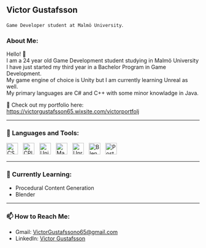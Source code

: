 ## Victor Gustafsson


`Game Developer student at Malmö University`.

### About Me: 
Hello! 👋 
<br />
I am a 24 year old Game Development student studying in Malmö University
<br />
I have just started my third year in a Bachelor Program in Game Development. 
<br />
My game engine of choice is Unity but I am currently learning Unreal as well. 
<br />
My primary languages are C# and C++ with some minor knowladge in Java.

💼 Check out my portfolio here: https://victorgustafsson65.wixsite.com/victorportfolj

---

### 🧰 Languages and Tools: 

<img align="left" alt="CSharp" width="30px" style="padding-right:10px;" src="https://cdn.jsdelivr.net/gh/devicons/devicon/icons/csharp/csharp-original.svg" />
<img align="left" alt="CPlusPlus" width="30px" style="padding-right:10px;" src="https://cdn.jsdelivr.net/gh/devicons/devicon/icons/cplusplus/cplusplus-original.svg" />
<img align="left" alt="Unity" width="30px" style="padding-right:10px;" src="https://cdn.jsdelivr.net/gh/devicons/devicon/icons/unity/unity-original.svg" />
<img align="left" alt="Maya" width="30px" style="padding-right:10px;" src="https://cdn.jsdelivr.net/gh/devicons/devicon/icons/maya/maya-original-wordmark.svg" />
<img align="left" alt="UnrealEngine" width="30px" style="padding-right:10px;" src="https://cdn.jsdelivr.net/gh/devicons/devicon/icons/unrealengine/unrealengine-original.svg" />
<img align="left" alt="Blender" width="30px" style="padding-right:10px;" src="https://cdn.jsdelivr.net/gh/devicons/devicon/icons/blender/blender-original.svg" />
<img align="left" alt="PostgreSQL" width="30px" style="padding-right:10px;" src="https://cdn.jsdelivr.net/gh/devicons/devicon/icons/postgresql/postgresql-original.svg" />
<br />
<br />

---

### 🌱 Currently Learning:

- Procedural Content Generation
- Blender

---

### 📫 How to Reach Me:

- Gmail: [VictorGustafssono65@gmail.com](mailto:VictorGustafssono65@gmail.com)
- LinkedIn: [Victor Gustafsson](https://www.linkedin.com/in/victor-gustafsson-6915b61ba/)
